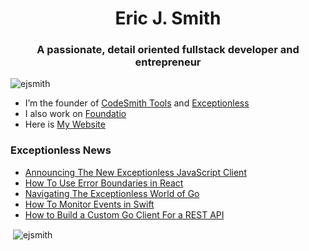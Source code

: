<h1 align="center">Eric J. Smith</h1>
<h3 align="center">A passionate, detail oriented fullstack developer and entrepreneur</h3>

<p align="left"> <img src="https://komarev.com/ghpvc/?username=ejsmith" alt="ejsmith" /> </p>

- I’m the founder of [CodeSmith Tools](https://github.com/CodeSmithTools) and [Exceptionless](https://github.com/exceptionless/Exceptionless)
- I also work on [Foundatio](https://github.com/FoundatioFx/Foundatio)
- Here is [My Website](https://ericjsmith.com)

### Exceptionless News
<!-- BLOG-POST-LIST:START -->
- [Announcing The New Exceptionless JavaScript Client](/news/2021/2021-09-09-announcing-the-new-exceptionless-javascript-client/)
- [How To Use Error Boundaries in React](/news/2021/2021-08-16-how-to-use-error-boundaries-in-react/)
- [Navigating The Exceptionless World of Go](/news/2021/2021-04-19-navigating-the-exceptionless-world-of-go/)
- [How To Monitor Events in Swift](/news/2021/2021-04-02-how-to-monitor-events-in-swift/)
- [How to Build a Custom Go Client For a REST API](/news/2021/2021-03-24-how-to-build-a-custom-go-api-client/)
<!-- BLOG-POST-LIST:END -->

<p>&nbsp;<img align="center" src="https://github-readme-stats.vercel.app/api?username=ejsmith&show_icons=true&include_all_commits=true&count_private=true" alt="ejsmith" /></p>
